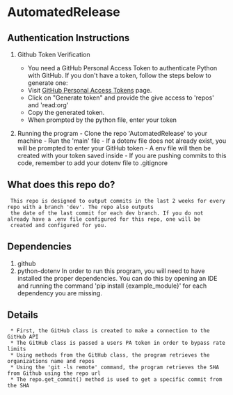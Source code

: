 # AutomatedRelease


## Authentication Instructions
	
 1.  Github Token Verification
     - You need a GitHub Personal Access Token to authenticate Python with GitHub. If you don't have a token, follow the steps below to generate one:
     - Visit [GitHub Personal Access Tokens](https://github.com/settings/tokens) page.
     - Click on "Generate token" and provide the give access to 'repos' and 'read:org'
     - Copy the generated token.
     - When prompted by the python file, enter your token 

 2.   Running the program
     - Clone the repo 'AutomatedRelease' to your machine
     - Run the 'main' file
     - If a dotenv file does not already exist, you will be prompted to enter your GitHub token
     - A env file will then be created with your token saved inside
     - If you are pushing commits to this code, remember to add your dotenv file to .gitignore

  

## What does this repo do?
     This repo is designed to output commits in the last 2 weeks for every repo with a branch 'dev'. The repo also outputs
     the date of the last commit for each dev branch. If you do not already have a .env file configured for this repo, one will be
     created and configured for you.



## Dependencies
1.  github
2.  python-dotenv
    In order to run this program, you will need to have installed the proper dependencies.
    You can do this by opening an IDE and running the command 'pip install {example_module}' for each dependency you are missing.

## Details

     * First, the GitHub class is created to make a connection to the GitHub API
     * The GitHub class is passed a users PA token in order to bypass rate limits
     * Using methods from the GitHub class, the program retrieves the organizations name and repos
     * Using the 'git -ls remote' command, the program retrieves the SHA from Github using the repo url
     * The repo.get_commit() method is used to get a specific commit from the SHA
 
 

